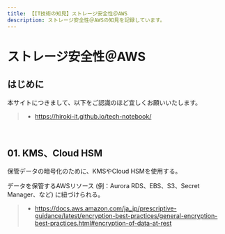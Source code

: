 ```yaml
---
title: 【IT技術の知見】ストレージ安全性＠AWS
description: ストレージ安全性＠AWSの知見を記録しています。
---
```


# ストレージ安全性＠AWS

## はじめに

本サイトにつきまして、以下をご認識のほど宜しくお願いいたします。

> - https://hiroki-it.github.io/tech-notebook/

<br>

## 01. KMS、Cloud HSM

保管データの暗号化のために、KMSやCloud HSMを使用する。

データを保管するAWSリソース (例：Aurora RDS、EBS、S3、Secret Manager、など) に紐づけられる。

> - https://docs.aws.amazon.com/ja_jp/prescriptive-guidance/latest/encryption-best-practices/general-encryption-best-practices.html#encryption-of-data-at-rest

<br>
